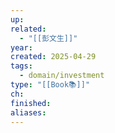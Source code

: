 ```yaml
---
up: 
related:
  - "[[彭文生]]"
year: 
created: 2025-04-29
tags:
  - domain/investment
type: "[[Book📚]]"
ch: 
finished: 
aliases:
---
```

